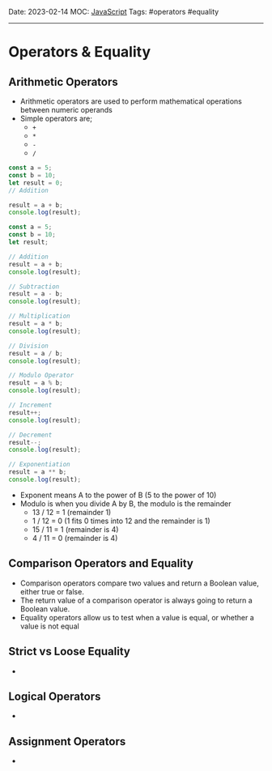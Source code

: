 Date: 2023-02-14
MOC: [JavaScript](../../1.%20MOC/JavaScript.md)
Tags: #operators #equality

---
# Operators & Equality

## Arithmetic Operators
* Arithmetic operators are used to perform mathematical operations between numeric operands
* Simple operators are;
	* `+`
	* `*`
	* `-`
	* `/`
```JavaScript
const a = 5;
const b = 10;
let result = 0;
// Addition

result = a + b;
console.log(result);
```

```JavaScript
const a = 5;
const b = 10;
let result;

// Addition
result = a + b;
console.log(result);

// Subtraction
result = a - b;
console.log(result);

// Multiplication
result = a * b;
console.log(result);

// Division
result = a / b;
console.log(result);

// Modulo Operator
result = a % b;
console.log(result);

// Increment
result++;
console.log(result);

// Decrement
result--;
console.log(result);

// Exponentiation
result = a ** b;
console.log(result);
```

* Exponent means A to the power of B (5 to the power of 10)
* Modulo is when you divide A by B, the modulo is the remainder
	* 13 / 12 = 1 (remainder 1)
	* 1 / 12 = 0 (1 fits 0 times into 12 and the remainder is 1)
	* 15 / 11 = 1 (remainder is 4)
	* 4 / 11 = 0 (remainder is 4)


## Comparison Operators and Equality
* Comparison operators compare two values and return a Boolean value, either true or false.
* The return value of a comparison operator is always going to return a Boolean value.
* Equality operators allow us to test when a value is equal, or whether a value is not equal



## Strict vs Loose Equality
* 

## Logical Operators
* 

## Assignment Operators
* 

